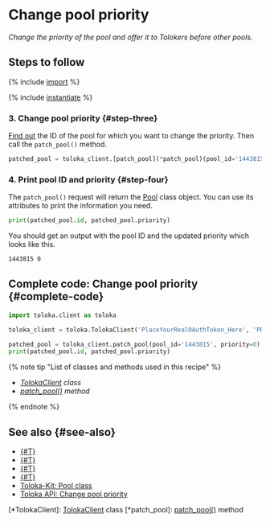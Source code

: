 # Change pool priority

_Change the priority of the pool and offer it to Tolokers before other pools._

## Steps to follow

{% include [import](../_includes/recipes/import.md) %}

{% include [instantiate](../_includes/recipes/instantiate.md) %}

### 3. Change pool priority {#step-three}

[Find out](./get-pools.md) the ID of the pool for which you want to change the priority. Then call the `patch_pool()` method.

```python
patched_pool = toloka_client.[patch_pool](*patch_pool)(pool_id='1443815', priority=0)
```

### 4. Print pool ID and priority {#step-four}

The `patch_pool()` request will return the [Pool](../reference/toloka.client.pool.Pool.md) class object. You can use its attributes to print the information you need.

```python
print(patched_pool.id, patched_pool.priority)
```

You should get an output with the pool ID and the updated priority which looks like this.

```bash
1443815 0
```

## Complete code: Change pool priority {#complete-code}

```python
import toloka.client as toloka

toloka_client = toloka.TolokaClient('PlaceYourRealOAuthToken_Here', 'PRODUCTION')

patched_pool = toloka_client.patch_pool(pool_id='1443815', priority=0)
print(patched_pool.id, patched_pool.priority)
```

{% note tip "List of classes and methods used in this recipe" %}

- _[TolokaClient](../reference/toloka.client.TolokaClient.md) class_
- _[patch_pool()](../reference/toloka.client.TolokaClient.patch_pool.md) method_

{% endnote %}

## See also {#see-also}

- [{#T}](../../guide/concepts/overview.md)
- [{#T}](./learn-basics.md)
- [{#T}](./use-cases.md)
- [{#T}](./get-pools.md)
- [Toloka-Kit: Pool class](../reference/toloka.client.pool.Pool.md)
- [Toloka API: Change pool priority](https://toloka.ai/docs/api/api-reference/#patch-/pools/-id-)

[*TolokaClient]: [TolokaClient](../reference/toloka.client.TolokaClient.md) class
[*patch_pool]: [patch_pool()](../reference/toloka.client.TolokaClient.patch_pool.md) method